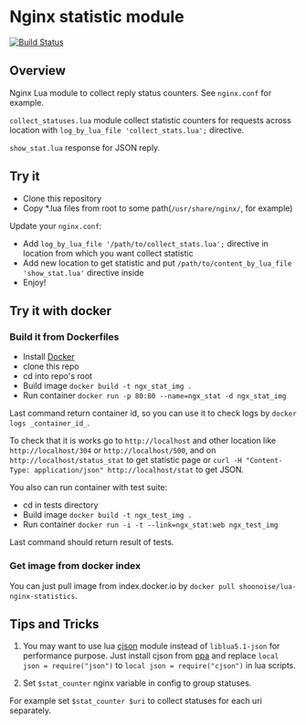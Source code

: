 Nginx statistic module
===================
[![Build Status](https://travis-ci.org/shoonoise/lua-nginx-statistics.svg?branch=master)](https://travis-ci.org/shoonoise/lua-nginx-statistics)
## Overview

Nginx Lua module to collect reply status counters.
See `nginx.conf` for example.

`collect_statuses.lua` module collect statistic counters for requests across location with `log_by_lua_file 'collect_stats.lua';` directive.

`show_stat.lua` response for JSON reply.

## Try it

* Clone this repository
* Copy \*.lua files from root to some path(`/usr/share/nginx/`, for example)

Update your `nginx.conf`:

* Add `log_by_lua_file '/path/to/collect_stats.lua';` directive in location from which you want collect statistic
* Add new location to get statistic and put `/path/to/content_by_lua_file 'show_stat.lua'` directive inside
* Enjoy!

## Try it with docker

### Build it from Dockerfiles

* Install [Docker](https://www.docker.io/)
* clone this repo
* cd into repo's root
* Build image `docker build -t ngx_stat_img .`
* Run container `docker run -p 80:80 --name=ngx_stat -d ngx_stat_img`

Last command return container id, so you can use it to check logs by `docker logs _container_id_`.

To check that it is works go to `http://localhost` and other location like `http://localhost/304` or `http://localhost/500`,
and on `http://localhost/status_stat` to get statistic page or `curl -H "Content-Type: application/json" http://localhost/stat` to get JSON.

You also can run container with test suite:

* cd in tests directory
* Build image `docker build -t ngx_test_img .`
* Run container `docker run -i -t --link=ngx_stat:web ngx_test_img`

Last command should return result of tests.

### Get image from docker index

You can just pull image from index.docker.io by `docker pull shoonoise/lua-nginx-statistics`.

## Tips and Tricks

1. You may want to use lua [cjson](http://www.kyne.com.au/~mark/software/lua-cjson-manual.html) module instead of `liblua5.1-json` for performance purpose.
Just install cjson from [ppa](https://launchpad.net/ubuntu/+source/lua-cjson) and replace `local json = require("json")` to `local json = require("cjson")`
in lua scripts.

2. Set `$stat_counter` nginx variable in config to group statuses.

For example set `$stat_counter $uri` to collect statuses for each uri separately.
